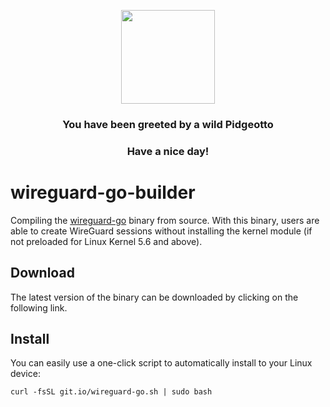 

<p align="center">
    <img src="https://raw.githubusercontent.com/PokeAPI/sprites/master/sprites/pokemon/17.png" width="150" height="150">
</p>
<h3 align="center">You have been greeted by a wild <b>Pidgeotto</b></h3>
<h3 align="center">Have a nice day!</h3>

# wireguard-go-builder

Compiling the [wireguard-go](https://git.zx2c4.com/wireguard-go/) binary from source. With this binary, users are able to create WireGuard sessions without installing the kernel module (if not preloaded for Linux Kernel 5.6 and above).

## Download

The latest version of the binary can be downloaded by clicking on the following link.



## Install

You can easily use a one-click script to automatically install to your Linux device:

```
curl -fsSL git.io/wireguard-go.sh | sudo bash
```
       
